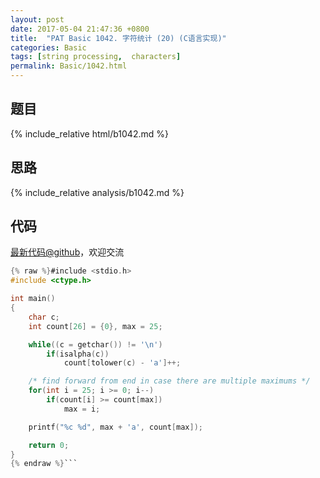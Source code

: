 ```yaml
---
layout: post
date: 2017-05-04 21:47:36 +0800
title:  "PAT Basic 1042. 字符统计 (20) (C语言实现)"
categories: Basic
tags: [string processing,  characters]
permalink: Basic/1042.html
---
```


## 题目

{% include_relative html/b1042.md %}

## 思路

{% include_relative analysis/b1042.md %}
## 代码

[最新代码@github](https://github.com/OliverLew/PAT/blob/master/PATBasic/1042.c)，欢迎交流
```c
{% raw %}#include <stdio.h>
#include <ctype.h>

int main()
{
    char c;
    int count[26] = {0}, max = 25;

    while((c = getchar()) != '\n')
        if(isalpha(c))
            count[tolower(c) - 'a']++;

    /* find forward from end in case there are multiple maximums */
    for(int i = 25; i >= 0; i--)
        if(count[i] >= count[max])
            max = i;

    printf("%c %d", max + 'a', count[max]);

    return 0;
}
{% endraw %}```